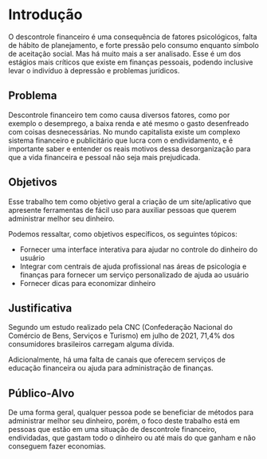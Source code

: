# Introdução
 O descontrole financeiro é uma consequência de fatores psicológicos, falta de hábito de planejamento, e forte pressão pelo consumo enquanto símbolo de aceitação social. Mas há muito mais a ser analisado. Esse é um dos estágios mais críticos que existe em finanças pessoais, podendo inclusive levar o indivíduo à depressão e problemas jurídicos.

## Problema
 Descontrole financeiro tem como causa diversos fatores, como por exemplo o desemprego, a baixa renda e até mesmo o gasto desenfreado com coisas desnecessárias.
No mundo capitalista existe um complexo sistema financeiro e publicitário que lucra com o endividamento, e é importante saber e entender os reais motivos dessa desorganização   para que a vida financeira e pessoal não seja mais prejudicada.

## Objetivos

  Esse trabalho tem como objetivo geral a criação de um site/aplicativo que apresente ferramentas de fácil uso para auxiliar pessoas que querem administrar melhor seu dinheiro.

 Podemos ressaltar, como objetivos específicos, os seguintes tópicos:
 * Fornecer uma interface interativa para ajudar no controle do dinheiro do usuário
 * Integrar com centrais de ajuda profissional nas áreas de psicologia e finanças para fornecer um serviço personalizado de ajuda ao usuário
 * Fornecer dicas para economizar dinheiro


## Justificativa

Segundo um estudo realizado pela CNC (Confederação Nacional do Comércio de Bens, Serviços e Turismo) em julho de 2021, 71,4% dos consumidores brasileiros carregam alguma dívida.

Adicionalmente, há uma falta de canais que oferecem serviços de educação financeira ou ajuda para administração de finanças.


## Público-Alvo

De uma forma geral, qualquer pessoa pode se beneficiar de métodos para administrar melhor seu dinheiro, porém, o foco deste trabalho está em pessoas que estão em uma situação de descontrole financeiro, endividadas, que gastam todo o dinheiro ou até mais do que ganham e não conseguem fazer economias.
